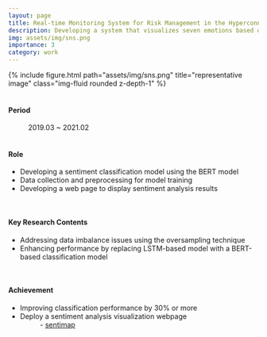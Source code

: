 ```yaml
---
layout: page
title: Real-time Monitoring System for Risk Management in the Hyperconnected Society
description: Developing a system that visualizes seven emotions based on messages collected by crawling social media data, categorized by region and period
img: assets/img/sns.png
importance: 3
category: work
---
```


<div class="row">
    <div class="col-sm mt-3 mt-md-0">
        {% include figure.html path="assets/img/sns.png" title="representative image" class="img-fluid rounded z-depth-1" %}
    </div>
</div>
<br>

<h4>Period</h4>
<dd>2019.03 ~ 2021.02</dd>
<br>

<h4>Role</h4>
<ul>
    <li>Developing a sentiment classification model using the BERT model</li>
    <li>Data collection and preprocessing for model training</li>
    <li>Developing a web page to display sentiment analysis results</li>
</ul>
<br>

<h4>Key Research Contents</h4>
<ul>
    <li>Addressing data imbalance issues using the oversampling technique</li>
    <li>Enhancing performance by replacing LSTM-based model with a BERT-based classification model</li>
</ul>
<br>

<h4>Achievement</h4>
<ul>
    <li>Improving classification performance by 30% or more</li>
    <li>Deploy a sentiment analysis visualization webpage</li>
    <dd>- <a href="http://sentimap.hanyang.ac.kr/">sentimap</a></dd>
</ul>
